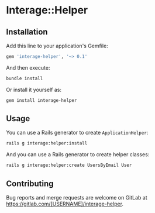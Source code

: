 # Interage::Helper

## Installation

Add this line to your application's Gemfile:

```ruby
gem 'interage-helper', '~> 0.1'
```

And then execute:

```bash
bundle install
```

Or install it yourself as:

```bash
gem install interage-helper
```

## Usage

You can use a Rails generator to create `ApplicationHelper`:

```bash
rails g interage:helper:install
```

And you can use a Rails generator to create helper classes:


```bash
rails g interage:helper:create UsersByEmail User
```

## Contributing

Bug reports and merge requests are welcome on GitLab at https://gitlab.com/[USERNAME]/interage-helper.
